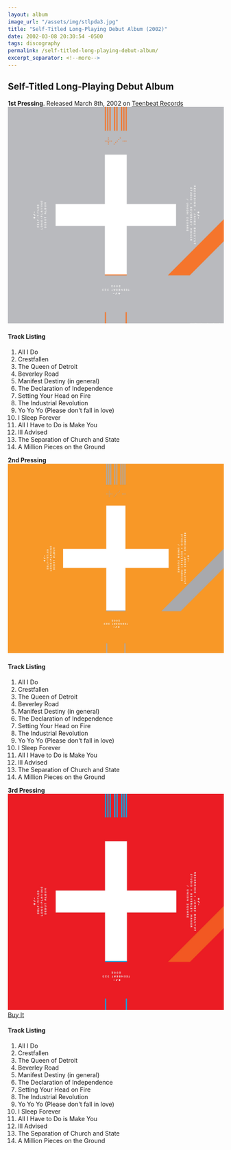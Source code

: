 ```yaml
---
layout: album
image_url: "/assets/img/stlpda3.jpg"
title: "Self-Titled Long-Playing Debut Album (2002)"
date: 2002-03-08 20:30:54 -0500
tags: discography
permalink: /self-titled-long-playing-debut-album/
excerpt_separator: <!--more-->
---
```


<!--more-->

## Self-Titled Long-Playing Debut Album

<div id="container">
   <div id="release-info">
        <b>1st Pressing</b>. Released March 8th, 2002 on <a href="https://www.teenbeatrecords.com/items/323.html">Teenbeat Records</a>
    </div>
   <div id="release-container">
        <div id="artwork">
            <a href="/assets/img/stlpda.jpg" alt="Full res version"><img src="/assets/img/stlpda.jpg"/></a>
        </div>
        <div id="tracklist">
            <h4>Track Listing</h4>
            <ol>
                <li>All I Do</li>
                <li>Crestfallen</li>
                <li>The Queen of Detroit</li>
                <li>Beverley Road</li>
                <li>Manifest Destiny (in general)</li>
                <li>The Declaration of Independence</li>
                <li>Setting Your Head on Fire</li>
                <li>The Industrial Revolution</li>
                <li>Yo Yo Yo (Please don't fall in love)</li>
                <li>I Sleep Forever</li>
                <li>All I Have to Do is Make You</li>
                <li>Ill Advised</li>
                <li>The Separation of Church and State</li>
                <li>A Million Pieces on the Ground</li>
            </ol>
        </div>
    </div>
</div>
<div id="container">
   <div id="release-info">
        <b>2nd Pressing</b>
    </div>
   <div id="release-container">
        <div id="artwork">
            <a href="/assets/img/stlpda2.jpg" alt="Full res version"><img src="/assets/img/stlpda2.jpg"/></a>
        </div>
        <div id="tracklist">
            <h4>Track Listing</h4>
            <ol>
                <li>All I Do</li>
                <li>Crestfallen</li>
                <li>The Queen of Detroit</li>
                <li>Beverley Road</li>
                <li>Manifest Destiny (in general)</li>
                <li>The Declaration of Independence</li>
                <li>Setting Your Head on Fire</li>
                <li>The Industrial Revolution</li>
                <li>Yo Yo Yo (Please don't fall in love)</li>
                <li>I Sleep Forever</li>
                <li>All I Have to Do is Make You</li>
                <li>Ill Advised</li>
                <li>The Separation of Church and State</li>
                <li>A Million Pieces on the Ground</li>
            </ol>
        </div>
    </div>
</div>
<div id="container">
   <div id="release-info">
        <b>3rd Pressing</b>
    </div>
   <div id="release-container">
        <div id="artwork">
            <a href="/assets/img/stlpda3.jpg" alt="Full res version"><img src="/assets/img/stlpda3.jpg"/></a>
            <div id="buy-album-btn">
                <div class="button-sm">
                    <a href="/store/#self-titled-long-playing-debut-album-cd">Buy It</a>
                </div>
            </div>
        </div>
        <div id="tracklist">
            <h4>Track Listing</h4>
            <ol>
                <li>All I Do</li>
                <li>Crestfallen</li>
                <li>The Queen of Detroit</li>
                <li>Beverley Road</li>
                <li>Manifest Destiny (in general)</li>
                <li>The Declaration of Independence</li>
                <li>Setting Your Head on Fire</li>
                <li>The Industrial Revolution</li>
                <li>Yo Yo Yo (Please don't fall in love)</li>
                <li>I Sleep Forever</li>
                <li>All I Have to Do is Make You</li>
                <li>Ill Advised</li>
                <li>The Separation of Church and State</li>
                <li>A Million Pieces on the Ground</li>
            </ol>
        </div>
    </div>
</div>
